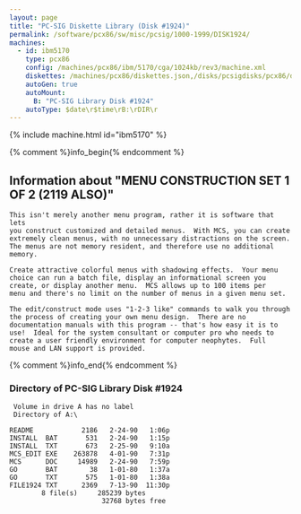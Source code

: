 ```yaml
---
layout: page
title: "PC-SIG Diskette Library (Disk #1924)"
permalink: /software/pcx86/sw/misc/pcsig/1000-1999/DISK1924/
machines:
  - id: ibm5170
    type: pcx86
    config: /machines/pcx86/ibm/5170/cga/1024kb/rev3/machine.xml
    diskettes: /machines/pcx86/diskettes.json,/disks/pcsigdisks/pcx86/diskettes.json
    autoGen: true
    autoMount:
      B: "PC-SIG Library Disk #1924"
    autoType: $date\r$time\rB:\rDIR\r
---
```


{% include machine.html id="ibm5170" %}

{% comment %}info_begin{% endcomment %}

## Information about "MENU CONSTRUCTION SET 1 OF 2 (2119 ALSO)"

    This isn't merely another menu program, rather it is software that lets
    you construct customized and detailed menus.  With MCS, you can create
    extremely clean menus, with no unnecessary distractions on the screen.
    The menus are not memory resident, and therefore use no additional
    memory.
    
    Create attractive colorful menus with shadowing effects.  Your menu
    choice can run a batch file, display an informational screen you
    create, or display another menu.  MCS allows up to 100 items per
    menu and there's no limit on the number of menus in a given menu set.
    
    The edit/construct mode uses "1-2-3 like" commands to walk you through
    the process of creating your own menu design.  There are no
    documentation manuals with this program -- that's how easy it is to
    use!  Ideal for the system consultant or computer pro who needs to
    create a user friendly environment for computer neophytes.  Full
    mouse and LAN support is provided.
{% comment %}info_end{% endcomment %}


### Directory of PC-SIG Library Disk #1924

     Volume in drive A has no label
     Directory of A:\

    README            2186   2-24-90   1:06p
    INSTALL  BAT       531   2-24-90   1:15p
    INSTALL  TXT       673   2-25-90   9:10a
    MCS_EDIT EXE    263878   4-01-90   7:31p
    MCS      DOC     14989   2-24-90   7:59p
    GO       BAT        38   1-01-80   1:37a
    GO       TXT       575   1-01-80   1:38a
    FILE1924 TXT      2369   7-13-90  11:30p
            8 file(s)     285239 bytes
                           32768 bytes free
